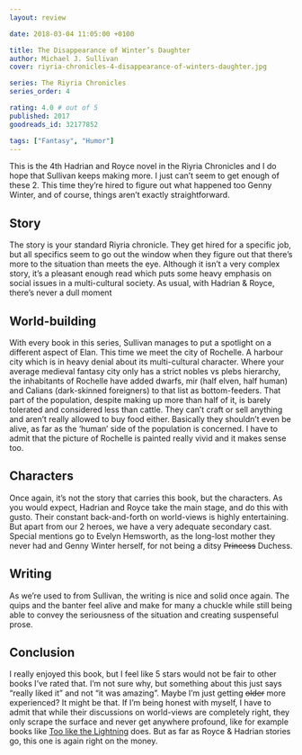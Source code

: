 ```yaml
---
layout: review

date: 2018-03-04 11:05:00 +0100

title: The Disappearance of Winter’s Daughter
author: Michael J. Sullivan
cover: riyria-chronicles-4-disappearance-of-winters-daughter.jpg

series: The Riyria Chronicles
series_order: 4

rating: 4.0 # out of 5
published: 2017
goodreads_id: 32177852

tags: ["Fantasy", "Humor"]
---
```


This is the 4th Hadrian and Royce novel in the Riyria Chronicles and I do hope that Sullivan keeps making more. I just can’t seem to get enough of these 2. This time they’re hired to figure out what happened too Genny Winter, and of course, things aren’t exactly straightforward.

<!--more-->

## Story

The story is your standard Riyria chronicle. They get hired for a specific job, but all specifics seem to go out the window when they figure out that there’s more to the situation than meets the eye. Although it isn’t a very complex story, it’s a pleasant enough read which puts some heavy emphasis on social issues in a multi-cultural society. As usual, with Hadrian & Royce, there’s never a dull moment

## World-building

With every book in this series, Sullivan manages to put a spotlight on a different aspect of Elan. This time we meet the city of Rochelle. A harbour city which is in heavy denial about its multi-cultural character. Where your average medieval fantasy city only has a strict nobles vs plebs hierarchy, the inhabitants of Rochelle have added dwarfs, mir (half elven, half human) and Calians (dark-skinned foreigners) to that list as bottom-feeders. That part of the population, despite making up more than half of it, is barely tolerated and considered less than cattle. They can’t craft or sell anything and aren’t really allowed to buy food either. Basically they shouldn’t even be alive, as far as the ‘human’ side of the population is concerned. I have to admit that the picture of Rochelle is painted really vivid and it makes sense too.

## Characters

Once again, it’s not the story that carries this book, but the characters. As you would expect, Hadrian and Royce take the main stage, and do this with gusto. Their constant back-and-forth on world-views is highly entertaining. But apart from our 2 heroes, we have a very adequate secondary cast. Special mentions go to Evelyn Hemsworth, as the long-lost mother they never had and Genny Winter herself, for not being a ditsy ~~Princess~~ Duchess.

## Writing

As we’re used to from Sullivan, the writing is nice and solid once again. The quips and the banter feel alive and make for many a chuckle while still being able to convey the seriousness of the situation and creating suspenseful prose.

## Conclusion

I really enjoyed this book, but I feel like 5 stars would not be fair to other books I’ve rated that. I’m not sure why, but something about this just says “really liked it” and not “it was amazing”. Maybe I’m just getting ~~older~~ more experienced? It might be that. If I’m being honest with myself, I have to admit that while their discussions on world-views are completely right, they only scrape the surface and never get anywhere profound, like for example books like [Too like the Lightning]() does. But as far as Royce & Hadrian stories go, this one is again right on the money.
